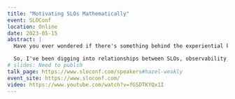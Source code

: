 ```yaml
---
title: "Motivating SLOs Mathematically"
event: SLOConf
location: Online
date: 2023-05-15
abstract: |
  Have you ever wondered if there's something behind the experiential knowledge that we hold as best practices? I've noticed that things that "feel" right can often be connected together, and the connection between SLOs and observability feels right, like there's something deeper underneath.

  So, I've been digging into relationships between SLOs, observability, known knowns, unknown unknowns, cardinality, entropy, and more. There's still a lot of details to work out, but what I present here in this talk is a rough overview of where I'm at so far when it comes to motivating SLOs from a more interconnected perspective.
# slides: Need to publsh
talk_page: https://www.sloconf.com/speakers#hazel-weakly
event_site: https://www.sloconf.com/
video: https://www.youtube.com/watch?v=fGSDTKYQx1I
---
```

